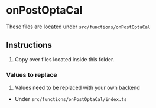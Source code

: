 # onPostOptaCal

These files are located under `src/functions/onPostOptaCal`

## Instructions

1. Copy over files located inside this folder.

### Values to replace

1. Values need to be replaced with your own backend

- Under `src/functions/onPostOptaCal/index.ts`
